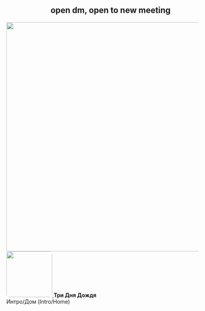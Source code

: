 ## ㅤㅤㅤㅤㅤㅤopen dm, open to new meeting
<img src="https://github.com/user-attachments/assets/a15182ba-c50b-42ff-817f-127b00481bd2" width="600"/>
      <a href="https://youtu.be/qhks0X0EWsc">
        <img src="https://images.genius.com/c13380b32fb9d759ea73abf5555a4978.1000x1000x1.png" width="120" style="border-radius: 8px;">
      </a>
    </td>
    <td>
      <strong>Три Дня Дождя</strong><br>
       Интро/Дом (Intro/Home) 
    

